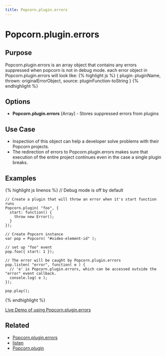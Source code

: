 ```yaml
---
title: Popcorn.plugin.errors
---
```

# Popcorn.plugin.errors #

## Purpose ##

Popcorn.plugin.errors is an array object that contains any errors suppressed when popcorn is not in debug mode.
each error object in Popcorn.plugin.errors will look like:
{% highlight js %}
    {
      plugin: pluginName,
      thrown: originalErrorObject,
      source: pluginFunction-toString
    }
{% endhighlight %}

## Options ##

* **Popcorn.plugin.errors** \[Array\] - Stores suppressed errors from plugins

## Use Case ##

* Inspection of this object can help a developer solve problems with their Popcorn projects.
* The redirection of errors to Popcorn.plugin.errors makes sure that execution of the entire project continues even in the case a single plugin breaks.

## Examples ##

{% highlight js linenos %}
    // Debug mode is off by default

    // Create a plugin that will throw an error when it's start function runs
    Popcorn.plugin( "foo", {
      start: function() {
        throw new Error();
      }
    });

    // Create Popcorn instance
    var pop = Popcorn( "#video-element-id" );

    // set up "foo" event
    pop.foo({ start: 1 });

    // The error will be caught by Popcorn.plugin.errors
    pop.listen( "error", function( e ) {
      // 'e' is Popcorn.plugin.errors, which can be accessed outside the "error" event callback.
      console.log( e );
    });

    pop.play();

{% endhighlight %}

[Live Demo of using Popcorn.plugin.errors](http://jsfiddle.net/popcornjs/kVgVH/2/)

## Related ##

* [Popcorn.plugin.errors](#Popcorn.plugin.debug)
* [listen](/popcorn-docs/media-methods/#listen)
* [Popcorn.plugin](#Popcorn.plugin)